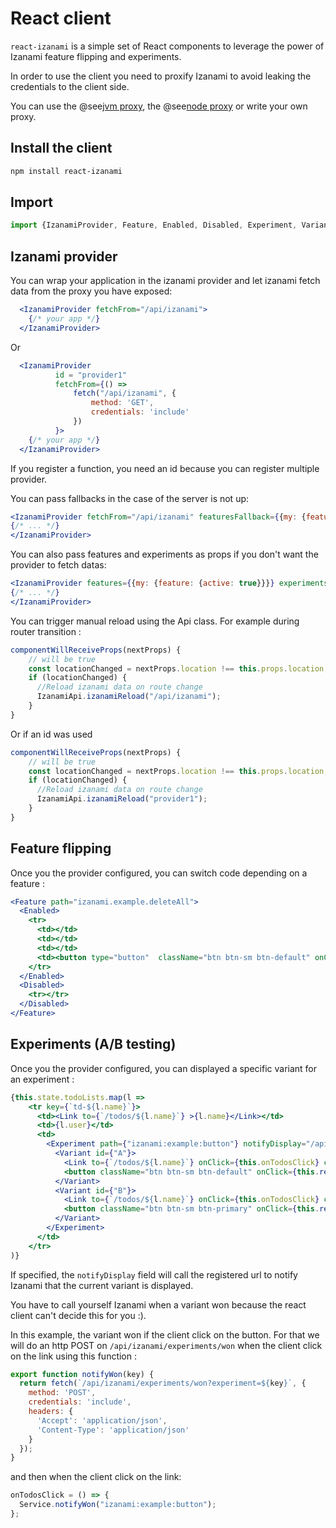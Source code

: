 # React client

`react-izanami` is a simple set of React components to leverage the power of Izanami feature flipping and experiments.

In order to use the client you need to proxify Izanami to avoid leaking the credentials to the client side. 

You can use the @see[jvm proxy](./jvm.md#exposing-izanami-with-a-proxy), the @see[node proxy](./node.md) or write your own proxy. 

## Install the client 

```bash
npm install react-izanami
```

## Import 

 
```jsx harmony
import {IzanamiProvider, Feature, Enabled, Disabled, Experiment, Variant, Api as IzanamiApi} from 'react-izanami';
```

## Izanami provider 

You can wrap your application in the izanami provider and let izanami fetch data from the proxy you have exposed:

```jsx harmony
  <IzanamiProvider fetchFrom="/api/izanami">
    {/* your app */}    
  </IzanamiProvider>
```

Or

```jsx harmony
  <IzanamiProvider
          id = "provider1"
          fetchFrom={() =>
              fetch("/api/izanami", {
                  method: 'GET',
                  credentials: 'include'                
              })
          }>
    {/* your app */}    
  </IzanamiProvider>
```

If you register a function, you need an id because you can register multiple provider. 



You can pass fallbacks in the case of the server is not up: 

```jsx harmony
<IzanamiProvider fetchFrom="/api/izanami" featuresFallback={{my: {feature: {active: true}}}} experimentsFallback={{my:{experiment:{variant: 'B'}}}} >
{/* ... */}    
</IzanamiProvider>
```


You can also pass features and experiments as props if you don't want the provider to fetch datas: 

```jsx harmony
<IzanamiProvider features={{my: {feature: {active: true}}}} experiments={{my:{experiment:{variant: 'B'}}}} >
{/* ... */}
</IzanamiProvider>
```

You can trigger manual reload using the Api class. For example during router transition : 

```jsx harmony
componentWillReceiveProps(nextProps) {
    // will be true
    const locationChanged = nextProps.location !== this.props.location;
    if (locationChanged) {
      //Reload izanami data on route change
      IzanamiApi.izanamiReload("/api/izanami");
    }
}
``` 
Or if an id was used 

```jsx harmony
componentWillReceiveProps(nextProps) {
    // will be true
    const locationChanged = nextProps.location !== this.props.location;
    if (locationChanged) {
      //Reload izanami data on route change
      IzanamiApi.izanamiReload("provider1");
    }
}
``` 

## Feature flipping

Once you the provider configured, you can switch code depending on a feature : 

```jsx harmony
<Feature path="izanami.example.deleteAll">
  <Enabled>
    <tr>
      <td></td>
      <td></td>
      <td></td>
      <td><button type="button"  className="btn btn-sm btn-default" onClick={this.deleteAll}>Delete done items</button></td>
    </tr>
  </Enabled>
  <Disabled>
    <tr></tr>
  </Disabled>
</Feature>
```

## Experiments (A/B testing) 

Once you the provider configured, you can displayed a specific variant for an experiment :

```jsx harmony
{this.state.todoLists.map(l =>
    <tr key={`td-${l.name}`}>
      <td><Link to={`/todos/${l.name}`} >{l.name}</Link></td>
      <td>{l.user}</td>
      <td>
        <Experiment path={"izanami:example:button"} notifyDisplay="/api/izanami/experiments/displayed" >
          <Variant id={"A"}>
            <Link to={`/todos/${l.name}`} onClick={this.onTodosClick} className="btn btn-sm btn-default"><i className="fa fa-eye" aria-hidden="true" /></Link>
            <button className="btn btn-sm btn-default" onClick={this.removeTodoList(l.name)}><i className="glyphicon glyphicon-trash" /></button>
          </Variant>
          <Variant id={"B"}>
            <Link to={`/todos/${l.name}`} onClick={this.onTodosClick} className="btn btn-sm btn-primary"><i className="glyphicon glyphicon-pencil" /></Link>
            <button className="btn btn-sm btn-primary" onClick={this.removeTodoList(l.name)}><i className="glyphicon glyphicon-trash" /></button>
          </Variant>
        </Experiment>
      </td>
    </tr>
)}
```
If specified, the `notifyDisplay` field will call the registered url to notify Izanami that the current variant is displayed. 

You have to call yourself Izanami when a variant won because the react client can't decide this for you :).

In this example, the variant won if the client click on the button. 
For that we will do an http POST on `/api/izanami/experiments/won` when the client click on the link using this function :

```javascript
export function notifyWon(key) {
  return fetch(`/api/izanami/experiments/won?experiment=${key}`, {
    method: 'POST',
    credentials: 'include',
    headers: {
      'Accept': 'application/json',
      'Content-Type': 'application/json'
    }
  });
}
``` 

and then when the client click on the link: 
```javascript
onTodosClick = () => {
  Service.notifyWon("izanami:example:button");
};
```
 
  

